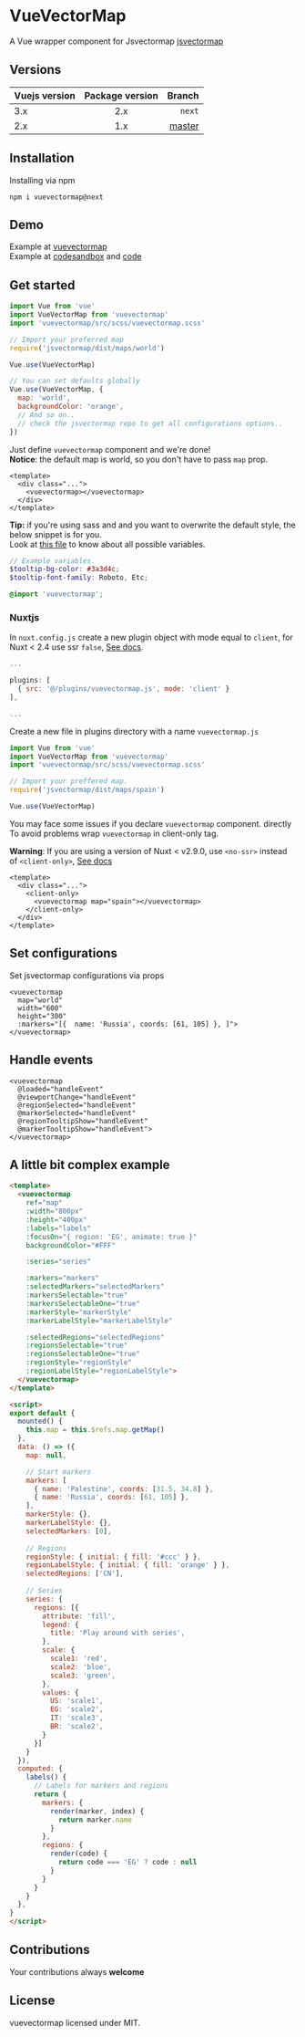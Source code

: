 # VueVectorMap
A Vue wrapper component for Jsvectormap [jsvectormap](https://github.com/themustafaomar/jsvectormap)

## Versions

| Vuejs version | Package version | Branch |
| :---          |:---------------:| ---:   | 
| 3.x           |       2.x       | `next` |
| 2.x           |       1.x       | [master](https://github.com/themustafaomar/vuevectormap/tree/master) |

## Installation
Installing via npm
```
npm i vuevectormap@next
```

## Demo
Example at [vuevectormap](https://codepen.io/themustafaomar/pen/pojyerx)<br>
Example at [codesandbox](https://4f9cw.csb.app) and [code](https://codesandbox.io/s/vuevectormap-4f9cw)

## Get started

```js
import Vue from 'vue'
import VueVectorMap from 'vuevectormap'
import 'vuevectormap/src/scss/vuevectormap.scss'

// Import your preferred map
require('jsvectormap/dist/maps/world')

Vue.use(VueVectorMap)

// You can set defaults globally
Vue.use(VueVectorMap, {
  map: 'world',
  backgroundColor: 'orange',
  // And so on..
  // check the jsvectormap repo to get all configurations options..
})
```
Just define `vuevectormap` component and we're done!<br>
**Notice**: the default map is world, so you don't have to pass `map` prop.

```vue
<template>
  <div class="...">
    <vuevectormap></vuevectormap>
  </div>
</template>
```

**Tip:** if you're using sass and and you want to overwrite the default style, the below snippet is for you.<br>
Look at [this file](https://github.com/themustafaomar/jsvectormap/blob/master/src/scss/jsvectormap.scss) to know about all possible variables.

```scss
// Example variables.
$tooltip-bg-color: #3a3d4c;
$tooltip-font-family: Roboto, Etc;

@import 'vuevectormap';
```

### Nuxtjs
In `nuxt.config.js` create a new plugin object with mode equal to `client`, for Nuxt < 2.4 use ssr `false`, [See docs](https://nuxtjs.org/guides/configuration-glossary/configuration-plugins).
```js
...

plugins: [
  { src: '@/plugins/vuevectormap.js', mode: 'client' }
],

...
```
Create a new file in plugins directory with a name `vuevectormap.js`
```js
import Vue from 'vue'
import VueVectorMap from 'vuevectormap'
import 'vuevectormap/src/scss/vuevectormap.scss'

// Import your preffered map.
require('jsvectormap/dist/maps/spain')

Vue.use(VueVectorMap)
```

You may face some issues if you declare `vuevectormap` component. directly<br>
To avoid problems wrap `vuevectormap` in client-only tag.

**Warning**: If you are using a version of Nuxt < v2.9.0, use `<no-ssr>` instead of `<client-only>`, [See docs](https://nuxtjs.org/guides/features/nuxt-components#the-client-only-component)
  
```vue
<template>
  <div class="...">
    <client-only>
      <vuevectormap map="spain"></vuevectormap>
    </client-only>
  </div>
</template>
```

## Set configurations
Set jsvectormap configurations via props
```vue
<vuevectormap
  map="world"
  width="600"
  height="300"
  :markers="[{	name: 'Russia', coords: [61, 105] }, ]">
</vuevectormap>
```

## Handle events
```vue
<vuevectormap
  @loaded="handleEvent"
  @viewportChange="handleEvent"
  @regionSelected="handleEvent"
  @markerSelected="handleEvent"
  @regionTooltipShow="handleEvent"
  @markerTooltipShow="handleEvent">
</vuevectormap>
```

## A little bit complex example

```html
<template>
  <vuevectormap
    ref="map"
    :width="800px"
    :height="400px"
    :labels="labels"
    :focusOn="{ region: 'EG', animate: true }"
    backgroundColor="#FFF"

    :series="series"

    :markers="markers"
    :selectedMarkers="selectedMarkers"
    :markersSelectable="true"
    :markersSelectableOne="true"
    :markerStyle="markerStyle"
    :markerLabelStyle="markerLabelStyle"

    :selectedRegions="selectedRegions"
    :regionsSelectable="true"
    :regionsSelectableOne="true"
    :regionStyle="regionStyle"
    :regionLabelStyle="regionLabelStyle">
  </vuevectormap>
</template>

<script>
export default {
  mounted() {
    this.map = this.$refs.map.getMap()
  },
  data: () => ({
    map: null,

    // Start markers
    markers: [
      { name: 'Palestine', coords: [31.5, 34.8] },
      {	name: 'Russia', coords: [61, 105] },
    ],
    markerStyle: {},
    markerLabelStyle: {},
    selectedMarkers: [0],
    
    // Regions
    regionStyle: { initial: { fill: '#ccc' } },
    regionLabelStyle: { initial: { fill: 'orange' } },
    selectedRegions: ['CN'],
    
    // Series
    series: {
      regions: [{
        attribute: 'fill',
        legend: {
          title: 'Play around with series',
        },
        scale: {
          scale1: 'red',
          scale2: 'blue',
          scale3: 'green',
        },
        values: {
          US: 'scale1',
          EG: 'scale2',
          IT: 'scale3',
          BR: 'scale2',
        }
      }]
    }
  }),
  computed: {
    labels() {
      // Labels for markers and regions
      return {
        markers: {
          render(marker, index) {
            return marker.name
          }
        },
        regions: {
          render(code) {
            return code === 'EG' ? code : null
          }
        }
      }
    }
  },
}
</script>
```

## Contributions

Your contributions always **welcome**

## License

vuevectormap licensed under MIT.
